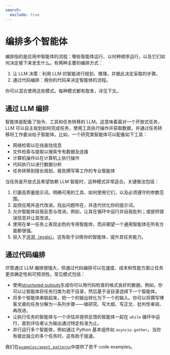```yaml
---
search:
  exclude: true
---
```

# 编排多个智能体

编排指的是应用中智能体的流程：哪些智能体运行、以何种顺序运行，以及它们如何决定接下来发生什么。有两种主要的编排方式：

1. 让 LLM 决策：利用 LLM 的智能进行规划、推理，并据此决定采取的步骤。
2. 通过代码编排：用你的代码来决定智能体的流程。

你可以混合使用这些模式。每种模式都有取舍，详见下文。

## 通过 LLM 编排

智能体是配备了指令、工具和任务转移的 LLM。这意味着面对一个开放式任务，LLM 可以自主规划如何完成任务，使用工具执行操作并获取数据，并通过任务转移将工作委派给子智能体。比如，一个研究类智能体可以配备如下工具：

- 网络检索以在线查找信息
- 文件检索与提取以搜索专有数据及连接
- 计算机操作以在计算机上执行操作
- 代码执行以进行数据分析
- 任务转移到擅长规划、报告撰写等工作的专业智能体

当任务是开放式且希望依赖 LLM 智能时，这种模式非常适合。关键做法包括：

1. 打磨高质量提示词。明确可用的工具、如何使用它们，以及必须遵守的参数范围。
2. 监控应用并迭代改进。找出问题所在，并迭代优化你的提示词。
3. 允许智能体自我反思与改进。例如，让其在循环中运行并自我批判；或提供错误信息并让其改进。
4. 使用在单一任务上表现出色的专用智能体，而非期望一个通用智能体在所有方面都很强。
5. 投入于[评测（evals）](https://platform.openai.com/docs/guides/evals)。这有助于训练你的智能体，提升其任务能力。

## 通过代码编排

尽管通过 LLM 编排很强大，但通过代码编排可以在速度、成本和性能方面让任务更具确定性和可预测性。常见模式包括：

- 使用[structured outputs](https://platform.openai.com/docs/guides/structured-outputs)生成你可以用代码检查的格式良好的数据。例如，你可以让智能体将任务归类为若干目录，然后基于该目录选择下一个智能体。
- 将多个智能体串联起来，把一个的输出转化为下一个的输入。你可以将撰写博客文章的任务分解为一系列步骤——做研究、写大纲、写正文、批判性审阅、再改进。
- 让执行任务的智能体与一个评估并提供反馈的智能体一起在 `while` 循环中运行，直到评估者认为输出通过特定标准为止。
- 并行运行多个智能体，例如通过 Python 基本组件如 `asyncio.gather`。当你有彼此独立的多个任务时，这有助于提速。

我们在[`examples/agent_patterns`](https://github.com/openai/openai-agents-python/tree/main/examples/agent_patterns)中提供了若干 code examples。